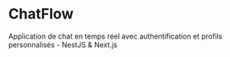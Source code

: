 # ChatFlow
Application de chat en temps réel avec authentification et profils personnalisés - NestJS &amp; Next.js
